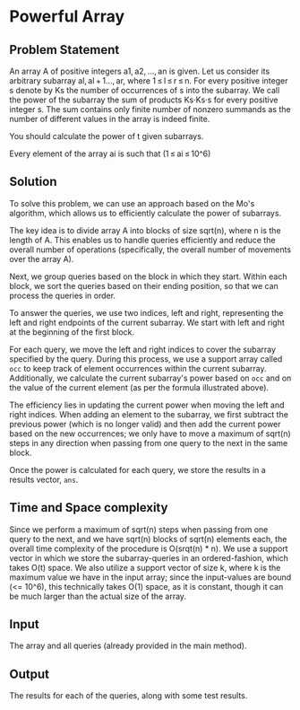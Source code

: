 # Powerful Array

## Problem Statement

An array A of positive integers a1, a2, ..., an is given. Let us consider its arbitrary subarray al, al + 1..., ar, where 1 ≤ l ≤ r ≤ n. For every positive integer s denote by Ks the number of occurrences of s into the subarray. We call the power of the subarray the sum of products Ks·Ks·s for every positive integer s. The sum contains only finite number of nonzero summands as the number of different values in the array is indeed finite.

You should calculate the power of t given subarrays.

Every element of the array ai is such that (1 ≤ ai ≤ 10^6)

## Solution

To solve this problem, we can use an approach based on the Mo's algorithm, which allows us to efficiently calculate the power of subarrays.

The key idea is to divide array A into blocks of size sqrt(n), where n is the length of A. This enables us to handle queries efficiently and reduce the overall number of operations (specifically, the overall number of movements over the array A).

Next, we group queries based on the block in which they start. Within each block, we sort the queries based on their ending position, so that we can process the queries in order.

To answer the queries, we use two indices, left and right, representing the left and right endpoints of the current subarray. We start with left and right at the beginning of the first block.

For each query, we move the left and right indices to cover the subarray specified by the query. During this process, we use a support array called `occ` to keep track of element occurrences within the current subarray. Additionally, we calculate the current subarray's power based on `occ` and on the value of the current element (as per the formula illustrated above).

The efficiency lies in updating the current power when moving the left and right indices. When adding an element to the subarray, we first subtract the previous power (which is no longer valid) and then add the current power based on the new occurrences; we only have to move a maximum of sqrt(n) steps in any direction when passing from one query to the next in the same block.

Once the power is calculated for each query, we store the results in a results vector, `ans`.

## Time and Space complexity

Since we perform a maximum of sqrt(n) steps when passing from one query to the next, and we have sqrt(n) blocks of sqrt(n) elements each, the overall time complexity of the procedure is O(srqt(n) * n).
We use a support vector in which we store the subarray-queries in an ordered-fashion, which takes O(t) space. We also utilize a support vector of size k, where k is the maximum value we have in the input array; since the input-values are bound (<= 10^6), this technically takes O(1) space, as it is constant, though it can be much larger than the actual size of the array.

## Input

The array and all queries (already provided in the main method).

## Output

The results for each of the queries, along with some test results.